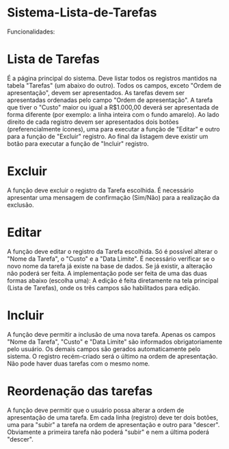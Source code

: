 # Sistema-Lista-de-Tarefas

Funcionalidades:

# Lista de Tarefas
É a página principal do sistema.
Deve listar todos os registros mantidos na tabela "Tarefas" (um abaixo do outro).
Todos os campos, exceto "Ordem de apresentação", devem ser apresentados.
As tarefas devem ser apresentadas ordenadas pelo campo "Ordem de apresentação".
A tarefa que tiver o "Custo" maior ou igual a R$1.000,00 deverá ser apresentada de forma diferente (por exemplo: a linha inteira com o fundo amarelo).
Ao lado direito de cada registro devem ser apresentados dois botões (preferencialmente ícones), uma para executar a função de "Editar" e outro para a função de "Excluir" registro.
Ao final da listagem deve existir um botão para executar a função de "Incluir" registro.

# Excluir
A função deve excluir o registro da Tarefa escolhida.
É necessário apresentar uma mensagem de confirmação (Sim/Não) para a realização da exclusão.

# Editar
A função deve editar o registro da Tarefa escolhida.
Só é possível alterar o "Nome da Tarefa", o "Custo" e a "Data Limite".
É necessário verificar se o novo nome da tarefa já existe na base de dados. Se já existir, a alteração não poderá ser feita.
A implementação pode ser feita de uma das duas formas abaixo (escolha uma):
A edição é feita diretamente na tela principal (Lista de Tarefas), onde os três campos são habilitados para edição.

# Incluir
A função deve permitir a inclusão de uma nova tarefa.
Apenas os campos "Nome da Tarefa", "Custo" e "Data Limite" são informados obrigatoriamente pelo usuário.
Os demais campos são gerados automaticamente pelo sistema.
O registro recém-criado será o último na ordem de apresentação.
Não pode haver duas tarefas com o mesmo nome.

# Reordenação das tarefas
A função deve permitir que o usuário possa alterar a ordem de apresentação de uma tarefa.
Em cada linha (registro) deve ter dois botões, uma para "subir" a tarefa na ordem de apresentação e outro para "descer". Obviamente a primeira tarefa não poderá "subir" e nem a última poderá "descer".
